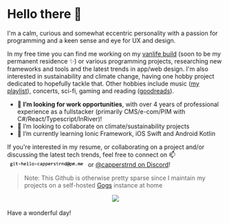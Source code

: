 # Hello there 👋

I'm a calm, curious and somewhat eccentric personality with a passion for programming and a keen sense and eye for UX and design.

In my free time you can find me working on my [vanlife build](https://instagram.com/wheeldwell) (soon to be my permanent residence ✨) or various programming projects, researching new frameworks and tools and the latest trends in app/web design. I'm also interested in sustainability and climate change, having one hobby project dedicated to hopefully tackle that. Other hobbies include music ([my playlist](https://open.spotify.com/playlist/3UwTfkqZMLQ2Z4jJbpHwu2?si=e2b35ca587694a38)), concerts, sci-fi, gaming and reading ([goodreads](https://goodreads.com/capperstrnd)).

- 🤔 **I’m looking for work opportunities**, with over 4 years of professional experience as a fullstacker (primarily CMS/e-com/PIM with C#/React/Typescript/InRiver)!
- 👯 I’m looking to collaborate on climate/sustainability projects
- 🌱 I’m currently learning Ionic Framework, iOS Swift and Android Kotlin

If you're interested in my resume, or collaborating on a project and/or discussing the latest tech trends, feel free to connect on 📫 !['robots beware - electrified postage method, ask a friend if you can't see this <3'](./assets/reachme.png) or [@capperstrnd on Discord](https://discord.com/users/capperstrnd)!

> Note: This Github is otherwise pretty sparse since I maintain my projects on a self-hosted [Gogs](https://github.com/gogs/gogs) instance at home
<div align="center">

![](./assets/earthgif.gif)

</div>

Have a wonderful day!
